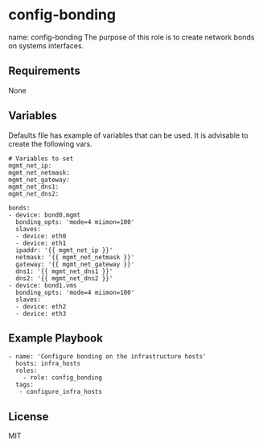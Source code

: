 config-bonding
==============

name: config-bonding
The purpose of this role is to create network bonds on systems interfaces. 

Requirements
------------

None

Variables
------------------

Defaults file has example of variables that can be used. It is advisable to create the following vars.

```
# Variables to set
mgmt_net_ip:
mgmt_net_netmask:
mgmt_net_gateway:
mgmt_net_dns1:
mgmt_net_dns2:

bonds:
- device: bond0.mgmt
  bonding_opts: 'mode=4 miimon=100'
  slaves: 
  - device: eth0
  - device: eth1
  ipaddr: '{{ mgmt_net_ip }}'
  netmask: '{{ mgmt_net_netmask }}'
  gateway: '{{ mgmt_net_gateway }}'
  dns1: '{{ mgmt_net_dns1 }}'
  dns2: '{{ mgmt_net_dns2 }}'
- device: bond1.vms
  bonding_opts: 'mode=4 miimon=100'
  slaves:
  - device: eth2
  - device: eth3

```
Example Playbook
----------------
    - name: 'Configure bonding on the infrastructure hosts'
      hosts: infra_hosts
      roles:
        - role: config_bonding
      tags: 
       - configure_infra_hosts


License
-------

MIT

